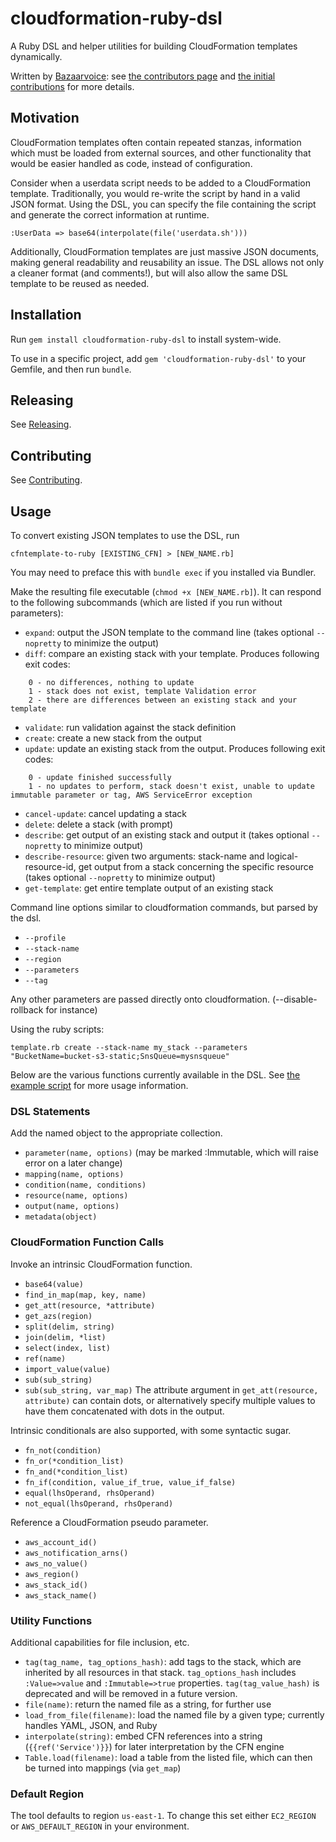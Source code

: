 # cloudformation-ruby-dsl

A Ruby DSL and helper utilities for building CloudFormation templates dynamically.

Written by [Bazaarvoice](http://www.bazaarvoice.com): see [the contributors page](https://github.com/bazaarvoice/cloudformation-ruby-dsl/graphs/contributors) and [the initial contributions](https://github.com/bazaarvoice/cloudformation-ruby-dsl/blob/master/initial_contributions.md) for more details.

## Motivation

CloudFormation templates often contain repeated stanzas, information which must be loaded from external sources, and other functionality that would be easier handled as code, instead of configuration.

Consider when a userdata script needs to be added to a CloudFormation template. Traditionally, you would re-write the script by hand in a valid JSON format. Using the DSL, you can specify the file containing the script and generate the correct information at runtime.

    :UserData => base64(interpolate(file('userdata.sh')))

Additionally, CloudFormation templates are just massive JSON documents, making general readability and reusability an issue. The DSL allows not only a cleaner format (and comments!), but will also allow the same DSL template to be reused as needed.

## Installation

Run `gem install cloudformation-ruby-dsl` to install system-wide.

To use in a specific project, add `gem 'cloudformation-ruby-dsl'` to your Gemfile, and then run `bundle`.

## Releasing

See [Releasing](docs/Releasing.md).

## Contributing

See [Contributing](docs/Contributing.md).

## Usage

To convert existing JSON templates to use the DSL, run

    cfntemplate-to-ruby [EXISTING_CFN] > [NEW_NAME.rb]

You may need to preface this with `bundle exec` if you installed via Bundler.

Make the resulting file executable (`chmod +x [NEW_NAME.rb]`). It can respond to the following subcommands (which are listed if you run without parameters):
- `expand`: output the JSON template to the command line (takes optional `--nopretty` to minimize the output)
- `diff`: compare an existing stack with your template. Produces following exit codes:
```
    0 - no differences, nothing to update
    1 - stack does not exist, template Validation error
    2 - there are differences between an existing stack and your template
```
- `validate`: run validation against the stack definition
- `create`: create a new stack from the output
- `update`: update an existing stack from the output. Produces following exit codes:
```
    0 - update finished successfully
    1 - no updates to perform, stack doesn't exist, unable to update immutable parameter or tag, AWS ServiceError exception
```
- `cancel-update`: cancel updating a stack
- `delete`: delete a stack (with prompt)
- `describe`: get output of an existing stack and output it (takes optional `--nopretty` to minimize output)
- `describe-resource`: given two arguments: stack-name and logical-resource-id, get output from a stack concerning the specific resource (takes optional `--nopretty` to minimize output)
- `get-template`: get entire template output of an existing stack

Command line options similar to cloudformation commands, but parsed by the dsl.
- `--profile`
- `--stack-name`
- `--region`
- `--parameters`
- `--tag  `

Any other parameters are passed directly onto cloudformation. (--disable-rollback for instance)

Using the ruby scripts:
```
template.rb create --stack-name my_stack --parameters "BucketName=bucket-s3-static;SnsQueue=mysnsqueue"
```

Below are the various functions currently available in the DSL. See [the example script](examples/cloudformation-ruby-script.rb) for more usage information.

### DSL Statements

Add the named object to the appropriate collection.
- `parameter(name, options)` (may be marked :Immutable, which will raise error on a later change)
- `mapping(name, options)`
- `condition(name, conditions)`
- `resource(name, options)`
- `output(name, options)`
- `metadata(object)`

### CloudFormation Function Calls

Invoke an intrinsic CloudFormation function.
- `base64(value)`
- `find_in_map(map, key, name)`
- `get_att(resource, *attribute)`
- `get_azs(region)`
- `split(delim, string)`
- `join(delim, *list)`
- `select(index, list)`
- `ref(name)`
- `import_value(value)`
- `sub(sub_string)`
- `sub(sub_string, var_map)`
The attribute argument in `get_att(resource, attribute)` can contain dots,
or alternatively specify multiple values to have them concatenated with dots in the output.

Intrinsic conditionals are also supported, with some syntactic sugar.
- `fn_not(condition)`
- `fn_or(*condition_list)`
- `fn_and(*condition_list)`
- `fn_if(condition, value_if_true, value_if_false)`
- `equal(lhsOperand, rhsOperand)`
- `not_equal(lhsOperand, rhsOperand)`

Reference a CloudFormation pseudo parameter.
- `aws_account_id()`
- `aws_notification_arns()`
- `aws_no_value()`
- `aws_region()`
- `aws_stack_id()`
- `aws_stack_name()`

### Utility Functions

Additional capabilities for file inclusion, etc.
- `tag(tag_name, tag_options_hash)`: add tags to the stack, which are inherited by all resources in that stack. `tag_options_hash` includes `:Value=>value` and `:Immutable=>true` properties. `tag(tag_value_hash)` is deprecated and will be removed in a future version.
- `file(name)`: return the named file as a string, for further use
- `load_from_file(filename)`: load the named file by a given type; currently handles YAML, JSON, and Ruby
- `interpolate(string)`: embed CFN references into a string (`{{ref('Service')}}`) for later interpretation by the CFN engine
- `Table.load(filename)`: load a table from the listed file, which can then be turned into mappings (via `get_map`)

### Default Region

The tool defaults to region `us-east-1`. To change this set either `EC2_REGION` or `AWS_DEFAULT_REGION` in your environment.
